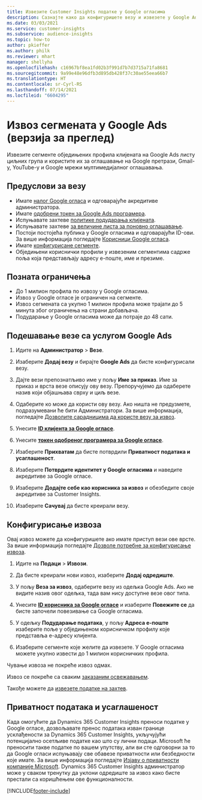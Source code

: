```yaml
---
title: Извезите Customer Insights податке у Google огласима
description: Сазнајте како да конфигуришете везу и извезете у Google Ads.
ms.date: 03/03/2021
ms.service: customer-insights
ms.subservice: audience-insights
ms.topic: how-to
author: pkieffer
ms.author: philk
ms.reviewer: mhart
manager: shellyha
ms.openlocfilehash: c16967bf8ea1fd02b3f991d7b7d3715a71fa8681
ms.sourcegitcommit: 9a99e48e96dfb3d895db428f37c30ae55eea66b7
ms.translationtype: HT
ms.contentlocale: sr-Cyrl-RS
ms.lasthandoff: 07/14/2021
ms.locfileid: "6604295"
---
```

# <a name="export-segments-to-google-ads-preview"></a>Извоз сегмената у Google Ads (верзија за преглед)

Извезите сегменте обједињених профила клијената на Google Ads листу циљних група и користите их за оглашавање на Google претрази, Gmail-у, YouTube-у и Google мрежи мултимедијалног оглашавања. 

## <a name="prerequisites-for-connection"></a>Предуслови за везу

-   Имате [налог Google огласа](https://ads.google.com/) и одговарајуће акредитиве администратора.
-   Имате [одобрени токен за Google Ads програмера](https://developers.google.com/google-ads/api/docs/first-call/dev-token). 
-   Испуњавате захтеве [политике подударања клијената](https://support.google.com/adspolicy/answer/6299717).
-   Испуњавате захтеве [за величине листа за поновно оглашавање](https://support.google.com/google-ads/answer/7558048).
-   Постоји постојећа публика у Google огласима и одговарајући ID-ови. За више информација погледајте [Корисници Google огласа](https://support.google.com/google-ads/answer/7558048?hl=en#:~:text=Audience%20lists%20is%20a%20section,Display%20Network%20through%20remarketing%20campaigns.).
-   Имате [конфигурисане сегменте](segments.md).
-   Обједињени кориснички профили у извезеним сегментима садрже поља која представљају адресу е-поште, име и презиме.

## <a name="known-limitations"></a>Позната ограничења

- До 1 милион профила по извозу у Google огласима.
- Извоз у Google огласе је ограничен на сегменте.
- Извоз сегмената са укупно 1 милион профила може трајати до 5 минута због ограничења на страни добављача. 
- Подударање у Google огласима може да потраје до 48 сати.

## <a name="set-up-connection-to-google-ads"></a>Подешавање везе са услугом Google Ads

1. Идите на **Администратор** > **Везе**.

1. Изаберите **Додај везу** и бирајте **Google Ads** да бисте конфигурисали везу.

1. Дајте вези препознатљиво име у пољу **Име за приказ**. Име за приказ и врста везе описују ову везу. Препоручујемо да одаберете назив који објашњава сврху и циљ везе.

1. Одаберите ко може да користи ову везу. Ако ништа не предузмете, подразумевани ће бити Администратори. За више информација, погледајте [Дозволите сарадницима да користе везу за извоз](connections.md#allow-contributors-to-use-a-connection-for-exports).

1. Унесите **[ID клијента за Google огласе](https://support.google.com/google-ads/answer/1704344)**.

1. Унесите **[токен одобреног програмера за Google огласе](https://developers.google.com/google-ads/api/docs/first-call/dev-token)**.

1. Изаберите **Прихватам** да бисте потврдили **Приватност података и усаглашеност**.

1. Изаберите **Потврдите идентитет у Google огласима** и наведите акредитиве за Google огласе.

1. Изаберите **Додајте себе као корисника за извоз** и обезбедите своје акредитиве за Customer Insights.

1. Изаберите **Сачувај** да бисте креирали везу. 

## <a name="configure-an-export"></a>Конфигурисање извоза

Овај извоз можете да конфигуришете ако имате приступ вези ове врсте. За више информација погледајте [Дозволе потребне за конфигурисање извоза](export-destinations.md#set-up-a-new-export).

1. Идите на **Подаци** > **Извози**.

1. Да бисте креирали нови извоз, изаберите **Додај одредиште**.

1. У пољу **Веза за извоз**, одаберите везу из одељка Google Ads. Ако не видите назив овог одељка, тада вам нису доступне везе овог типа.

1. Унесите **[ID корисника за Google огласе](https://support.google.com/google-ads/answer/7558048?hl=en#:~:text=Audience%20lists%20is%20a%20section,Display%20Network%20through%20remarketing%20campaigns.)** и изаберите **Повежите се** да бисте започели повезивање са Google огласима.

1. У одељку **Подударање података**, у пољу **Адреса е-поште** изаберите поље у обједињеном корисничком профилу које представља е-адресу клијента.

1. Изаберите сегменте које желите да извезете. У Google огласима можете укупно извести до 1 милион корисничких профила.

Чување извоза не покреће извоз одмах.

Извоз се покреће са сваким [заказаним освежавањем](system.md#schedule-tab). 

Такође можете да [извезете податке на захтев](export-destinations.md#run-exports-on-demand). 

## <a name="data-privacy-and-compliance"></a>Приватност података и усаглашеност

Када омогућите да Dynamics 365 Customer Insights преноси податке у Google огласе, дозвољавате пренос података изван границе усклађености за Dynamics 365 Customer Insights, укључујући потенцијално осетљиве податке као што су лични подаци. Microsoft ће преносити такве податке по вашем упутству, али ви сте одговорни за то да Google огласи испуњавају све обавезе приватности или безбедности које имате. За више информација погледајте [Изјаву о приватности компаније Microsoft](https://go.microsoft.com/fwlink/?linkid=396732).
Dynamics 365 Customer Insights администратор може у сваком тренутку да уклони одредиште за извоз како бисте престали са коришћењем ове функционалности.


[!INCLUDE[footer-include](../includes/footer-banner.md)]
